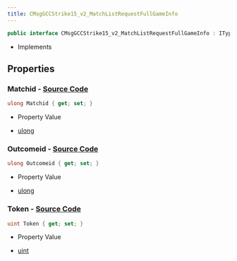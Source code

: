 ```yaml
---
title: CMsgGCCStrike15_v2_MatchListRequestFullGameInfo
---
```


```csharp
public interface CMsgGCCStrike15_v2_MatchListRequestFullGameInfo : ITypedProtobuf<CMsgGCCStrike15_v2_MatchListRequestFullGameInfo>, INativeHandle
```

- Implements

## Properties

### **Matchid** - [Source Code](https://github.com/swiftly-solution/swiftlys2/blob/main/managed/src/SwiftlyS2.Generated/Protobufs/Interfaces/CMsgGCCStrike15_v2_MatchListRequestFullGameInfo.cs#L13)

```csharp
ulong Matchid { get; set; }
```

- Property Value

- [ulong](https://learn.microsoft.com/dotnet/api/system.uint64)

### **Outcomeid** - [Source Code](https://github.com/swiftly-solution/swiftlys2/blob/main/managed/src/SwiftlyS2.Generated/Protobufs/Interfaces/CMsgGCCStrike15_v2_MatchListRequestFullGameInfo.cs#L16)

```csharp
ulong Outcomeid { get; set; }
```

- Property Value

- [ulong](https://learn.microsoft.com/dotnet/api/system.uint64)

### **Token** - [Source Code](https://github.com/swiftly-solution/swiftlys2/blob/main/managed/src/SwiftlyS2.Generated/Protobufs/Interfaces/CMsgGCCStrike15_v2_MatchListRequestFullGameInfo.cs#L19)

```csharp
uint Token { get; set; }
```

- Property Value

- [uint](https://learn.microsoft.com/dotnet/api/system.uint32)


